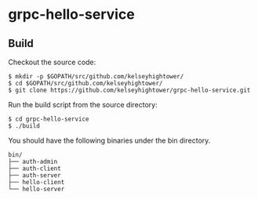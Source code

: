 # grpc-hello-service

## Build

Checkout the source code:

```
$ mkdir -p $GOPATH/src/github.com/kelseyhightower/
$ cd $GOPATH/src/github.com/kelseyhightower/
$ git clone https://github.com/kelseyhightower/grpc-hello-service.git
```

Run the build script from the source directory:

```
$ cd grpc-hello-service
$ ./build
```

You should have the following binaries under the bin directory.

```
bin/
├── auth-admin
├── auth-client
├── auth-server
├── hello-client
└── hello-server
``` 
